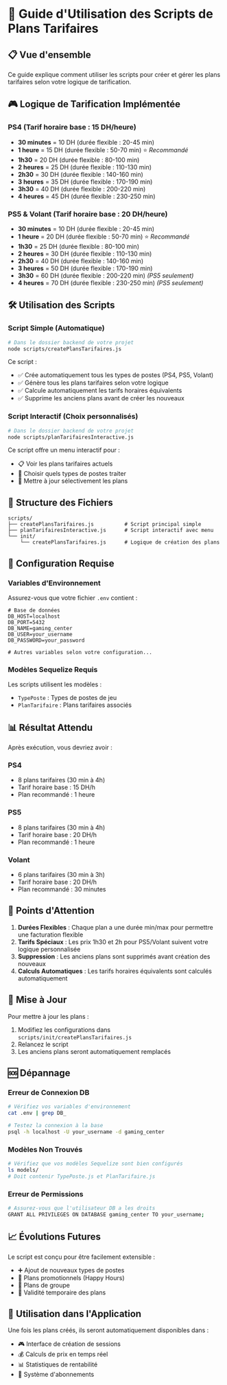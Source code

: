 # 🎯 Guide d'Utilisation des Scripts de Plans Tarifaires

## 📋 Vue d'ensemble

Ce guide explique comment utiliser les scripts pour créer et gérer les plans tarifaires selon votre logique de tarification.

## 🎮 Logique de Tarification Implémentée

### PS4 (Tarif horaire base : 15 DH/heure)
- **30 minutes** = 10 DH (durée flexible : 20-45 min)
- **1 heure** = 15 DH (durée flexible : 50-70 min) ⭐ *Recommandé*
- **1h30** = 20 DH (durée flexible : 80-100 min)
- **2 heures** = 25 DH (durée flexible : 110-130 min)
- **2h30** = 30 DH (durée flexible : 140-160 min)
- **3 heures** = 35 DH (durée flexible : 170-190 min)
- **3h30** = 40 DH (durée flexible : 200-220 min)
- **4 heures** = 45 DH (durée flexible : 230-250 min)

### PS5 & Volant (Tarif horaire base : 20 DH/heure)
- **30 minutes** = 10 DH (durée flexible : 20-45 min)
- **1 heure** = 20 DH (durée flexible : 50-70 min) ⭐ *Recommandé*
- **1h30** = 25 DH (durée flexible : 80-100 min)
- **2 heures** = 30 DH (durée flexible : 110-130 min)
- **2h30** = 40 DH (durée flexible : 140-160 min)
- **3 heures** = 50 DH (durée flexible : 170-190 min)
- **3h30** = 60 DH (durée flexible : 200-220 min) *(PS5 seulement)*
- **4 heures** = 70 DH (durée flexible : 230-250 min) *(PS5 seulement)*

## 🛠️ Utilisation des Scripts

### Script Simple (Automatique)

```bash
# Dans le dossier backend de votre projet
node scripts/createPlansTarifaires.js
```

Ce script :
- ✅ Crée automatiquement tous les types de postes (PS4, PS5, Volant)
- ✅ Génère tous les plans tarifaires selon votre logique
- ✅ Calcule automatiquement les tarifs horaires équivalents
- ✅ Supprime les anciens plans avant de créer les nouveaux

### Script Interactif (Choix personnalisés)

```bash
# Dans le dossier backend de votre projet
node scripts/planTarifairesInteractive.js
```

Ce script offre un menu interactif pour :
- 📋 Voir les plans tarifaires actuels
- 🎯 Choisir quels types de postes traiter
- 🔄 Mettre à jour sélectivement les plans

## 📁 Structure des Fichiers

```
scripts/
├── createPlansTarifaires.js          # Script principal simple
├── planTarifairesInteractive.js      # Script interactif avec menu
└── init/
    └── createPlansTarifaires.js      # Logique de création des plans
```

## 🔧 Configuration Requise

### Variables d'Environnement

Assurez-vous que votre fichier `.env` contient :

```env
# Base de données
DB_HOST=localhost
DB_PORT=5432
DB_NAME=gaming_center
DB_USER=your_username
DB_PASSWORD=your_password

# Autres variables selon votre configuration...
```

### Modèles Sequelize Requis

Les scripts utilisent les modèles :
- `TypePoste` : Types de postes de jeu
- `PlanTarifaire` : Plans tarifaires associés

## 📊 Résultat Attendu

Après exécution, vous devriez avoir :

### PS4
- 8 plans tarifaires (30 min à 4h)
- Tarif horaire base : 15 DH/h
- Plan recommandé : 1 heure

### PS5
- 8 plans tarifaires (30 min à 4h)
- Tarif horaire base : 20 DH/h
- Plan recommandé : 1 heure

### Volant
- 6 plans tarifaires (30 min à 3h)
- Tarif horaire base : 20 DH/h
- Plan recommandé : 30 minutes

## 🚨 Points d'Attention

1. **Durées Flexibles** : Chaque plan a une durée min/max pour permettre une facturation flexible
2. **Tarifs Spéciaux** : Les prix 1h30 et 2h pour PS5/Volant suivent votre logique personnalisée
3. **Suppression** : Les anciens plans sont supprimés avant création des nouveaux
4. **Calculs Automatiques** : Les tarifs horaires équivalents sont calculés automatiquement

## 🔄 Mise à Jour

Pour mettre à jour les plans :

1. Modifiez les configurations dans `scripts/init/createPlansTarifaires.js`
2. Relancez le script
3. Les anciens plans seront automatiquement remplacés

## 🆘 Dépannage

### Erreur de Connexion DB
```bash
# Vérifiez vos variables d'environnement
cat .env | grep DB_

# Testez la connexion à la base
psql -h localhost -U your_username -d gaming_center
```

### Modèles Non Trouvés
```bash
# Vérifiez que vos modèles Sequelize sont bien configurés
ls models/
# Doit contenir TypePoste.js et PlanTarifaire.js
```

### Erreur de Permissions
```bash
# Assurez-vous que l'utilisateur DB a les droits
GRANT ALL PRIVILEGES ON DATABASE gaming_center TO your_username;
```

## 📈 Évolutions Futures

Le script est conçu pour être facilement extensible :
- ➕ Ajout de nouveaux types de postes
- 🎯 Plans promotionnels (Happy Hours)
- 👥 Plans de groupe
- 📅 Validité temporaire des plans

## 🎉 Utilisation dans l'Application

Une fois les plans créés, ils seront automatiquement disponibles dans :
- 🎮 Interface de création de sessions
- 💰 Calculs de prix en temps réel
- 📊 Statistiques de rentabilité
- 🎫 Système d'abonnements

